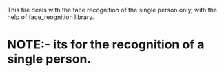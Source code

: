 This file deals with the face recognition of the single person only, with the help of face_reognition library.

# NOTE:- its for the recognition of a single person.
